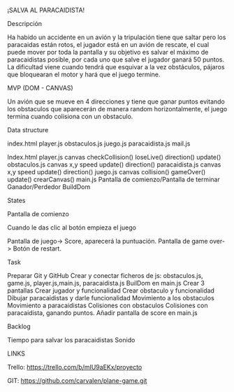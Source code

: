 ¡SALVA AL PARACAIDISTA!

Descripción

Ha habido un accidente en un avión y la tripulación tiene que saltar pero los paracaidas están rotos, el jugador está en un avión de rescate, el cual puede mover por toda la pantalla y su objetivo es salvar el máximo de paracaidistas posible, por cada uno que salve el jugador ganará 50 puntos. La dificultad viene cuando tendrá que esquivar a la vez obstáculos, pájaros que bloquearan el motor y hará que el juego termine. 

MVP  (DOM - CANVAS)

Un avión que se mueve en 4 direcciones y tiene que ganar puntos evitando los obstaculos que aparecerán de manera random horizontalmente, el juego termina cuando colisiona con un obstaculo. 

Data structure

index.html
player.js
obstaculos.js
juego.js
paracaidista.js
mail.js

Index.html
player.js
canvas
checkCollision()
loseLive()
direction()
update()
obstaculos.js
canvas
x,y
speed
update()
direction()
paracaidista.js
canvas
x,y
speed
update()
direction()
juego.js
canvas
collision()
gameOver()
update()
crearCanvas()
main.js
Pantalla de comienzo/Pantalla de terminar
Ganador/Perdedor
BuildDom



States

Pantalla de comienzo

Cuando le das clic al botón empieza el juego

Pantalla de juego-> Score, aparecerá la puntuación.
Pantalla de game over-> Botón de restart.

Task

Preparar Git y GitHub
Crear y conectar ficheros de js: obstaculos.js, game.js, player.js,main.js, paracaidista.js
BuilDom en main.js
Crear 3 pantallas
Crear jugador y funcionalidad
Crear obstaculo y funcionalidad
Dibujar paracaidistas y darle funcionalidad
Movimiento a los obstaculos
Movimiento a paracaidistas
Colisiones con obstaculos
Colisiones con paracaidista, ganando puntos.
Añadir pantalla de score en main.js


Backlog 

Tiempo para salvar los paracaidistas
Sonido


LINKS

Trello:
https://trello.com/b/mIU9aEKx/proyecto

GIT:
https://github.com/carvalen/plane-game.git


